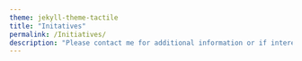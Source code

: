 ```yaml
---
theme: jekyll-theme-tactile
title: "Initatives"
permalink: /Initiatives/
description: "Please contact me for additional information or if interested in participating!!"
---
```




